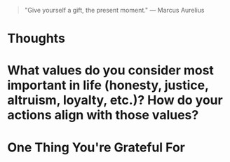 
> \"Give yourself a gift, the present moment.\" — Marcus Aurelius

# Thoughts

# What values do you consider most important in life (honesty, justice, altruism, loyalty, etc.)? How do your actions align with those values?

# One Thing You're Grateful For

